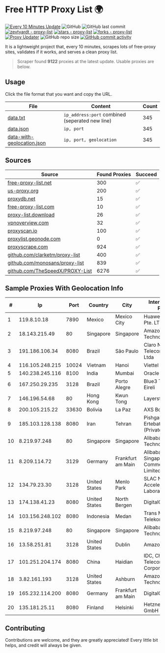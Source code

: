 
# Free HTTP Proxy List 🌍

[![Every 10 Minutes Update](https://github.com/mertguvencli/http-proxy-list/actions/workflows/main.yml/badge.svg?branch=main)](https://github.com/mertguvencli/http-proxy-list/actions/workflows/main.yml)
![GitHub](https://img.shields.io/github/license/mertguvencli/http-proxy-list)
![GitHub last commit](https://img.shields.io/github/last-commit/mertguvencli/http-proxy-list)
[![zevtyardt - proxy-list](https://img.shields.io/static/v1?label=zevtyardt&message=proxy-list&color=blue&logo=github)](https://github.com/zevtyardt/proxy-list "Go to GitHub repo")
[![stars - proxy-list](https://img.shields.io/github/stars/zevtyardt/proxy-list?style=social)](https://github.com/zevtyardt/proxy-list)
[![forks - proxy-list](https://img.shields.io/github/forks/zevtyardt/proxy-list?style=social)](https://github.com/zevtyardt/proxy-list)
[![Proxy Updater](https://github.com/zevtyardt/proxy-list/workflows/Proxy%20Updater/badge.svg)](https://github.com/zevtyardt/proxy-list/actions?query=workflow:"Proxy+Updater")
![GitHub repo size](https://img.shields.io/github/repo-size/zevtyardt/proxy-list)
[![GitHub commit activity](https://img.shields.io/github/commit-activity/m/zevtyardt/proxy-list?logo=commits)](https://github.com/zevtyardt/proxy-list/commits/main)

It is a lightweight project that, every 10 minutes, scrapes lots of free-proxy sites, validates if it works, and serves a clean proxy list.

> Scraper found **9122** proxies at the latest update. Usable proxies are below.

## Usage

Click the file format that you want and copy the URL.

|File|Content|Count|
|----|-------|-----|
|[data.txt](https://raw.githubusercontent.com/mertguvencli/http-proxy-list/main/proxy-list/data.txt)|`ip_address:port` combined (seperated new line)|345|
|[data.json](https://raw.githubusercontent.com/mertguvencli/http-proxy-list/main/proxy-list/data.json)|`ip, port`|345|
|[data-with-geolocation.json](https://raw.githubusercontent.com/mertguvencli/http-proxy-list/main/proxy-list/data-with-geolocation.json)|`ip, port, geolocation`|345|

## Sources

|Source|Found Proxies|Succeed|
|------|-------------|-------|
|[free-proxy-list.net](https://free-proxy-list.net)|300|✅|
|[us-proxy.org](https://www.us-proxy.org)|200|✅|
|[proxydb.net](http://proxydb.net)|15|✅|
|[free-proxy-list.com](https://free-proxy-list.com/?page=&port=&type%5B%5D=http&type%5B%5D=https&up_time=0&search=Search)|10|✅|
|[proxy-list.download](https://www.proxy-list.download/HTTP)|26|✅|
|[vpnoverview.com](https://vpnoverview.com/privacy/anonymous-browsing/free-proxy-servers)|32|✅|
|[proxyscan.io](https://www.proxyscan.io)|100|✅|
|[proxylist.geonode.com](https://proxylist.geonode.com/api/proxy-list?limit=300&page=1&sort_by=lastChecked&sort_type=desc&protocols=http,https)|0|✅|
|[proxyscrape.com](https://api.proxyscrape.com/v2/?request=displayproxies&protocol=http&timeout=10000&country=all&ssl=all&anonymity=all)|924|✅|
|[github.com/clarketm/proxy-list](https://raw.githubusercontent.com/clarketm/proxy-list/master/proxy-list-raw.txt)|400|✅|
|[github.com/monosans/proxy-list](https://raw.githubusercontent.com/monosans/proxy-list/main/proxies/http.txt)|839|✅|
|[github.com/TheSpeedX/PROXY-List](https://raw.githubusercontent.com/TheSpeedX/PROXY-List/master/http.txt)|6276|✅|


## Sample Proxies With Geolocation Info

|#|Ip|Port|Country|City|Internet Service Provider|
|-|--|----|-------|----|-------------------------|
|1|119.8.10.18|7890|Mexico|Mexico City|Huawei International Pte. LTD|
|2|18.143.215.49|80|Singapore|Singapore|Amazon Technologies Inc.|
|3|191.186.106.34|8080|Brazil|São Paulo|Claro NXT Telecomunicacoes Ltda|
|4|116.105.248.215|10024|Vietnam|Hanoi|Viettel Corporation|
|5|140.238.245.116|8100|India|Mumbai|Oracle Corporation|
|6|167.250.29.235|3128|Brazil|Porto Alegre|Blue3 Tecnologia Eireli|
|7|146.196.54.68|80|Hong Kong|Kwun Tong|Layerstack Limited|
|8|200.105.215.22|33630|Bolivia|La Paz|AXS Bolivia S. A.|
|9|185.103.128.138|8080|Iran|Tehran|Pishgaman Toseeh Ertebatat Company (Private Joint Stock)|
|10|8.219.97.248|80|Singapore|Singapore|Alibaba (US) Technology Co., Ltd.|
|11|8.209.114.72|3129|Germany|Frankfurt am Main|Alibaba.com Singapore E-Commerce Private Limited|
|12|134.79.23.30|3128|United States|Menlo Park|SLAC National Accelerator Laboratory|
|13|174.138.41.23|8080|United States|North Bergen|DigitalOcean, LLC|
|14|103.156.248.102|8080|Indonesia|Medan|Trans Media Telekomunikasi|
|15|8.219.97.248|80|Singapore|Singapore|Alibaba (US) Technology Co., Ltd.|
|16|13.58.251.81|3128|United States|Dublin|Amazon.com, Inc.|
|17|101.251.204.174|8080|China|Haidian|IDC, China Telecommunications Corporation|
|18|3.82.161.193|3128|United States|Ashburn|Amazon Technologies Inc.|
|19|165.232.114.200|8080|Germany|Frankfurt am Main|DigitalOcean, LLC|
|20|135.181.25.11|8080|Finland|Helsinki|Hetzner Online GmbH|



## Contributing

Contributions are welcome, and they are greatly appreciated! Every
little bit helps, and credit will always be given.

